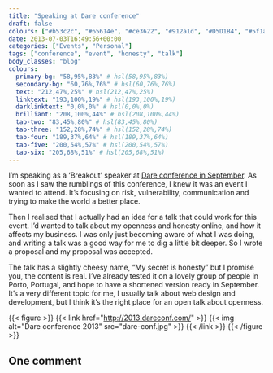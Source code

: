 ```yaml
---
title: "Speaking at Dare conference"
draft: false
colours: ["#b53c2c", "#65614e", "#ce3622", "#912a1d", "#D5D1B4", "#5f1a11", "#ffffff"]
date: 2013-07-03T16:49:56+00:00
categories: ["Events", "Personal"]
tags: ["conference", "event", "honesty", "talk"]
body_classes: "blog"
colours:
  primary-bg: "58,95%,83%" # hsl(58,95%,83%)
  secondary-bg: "60,76%,76%" # hsl(60,76%,76%)
  text: "212,47%,25%" # hsl(212,47%,25%)
  linktext: "193,100%,19%" # hsl(193,100%,19%)
  darklinktext: "0,0%,0%" # hsl(0,0%,0%)
  brilliant: "208,100%,44%" # hsl(208,100%,44%)
  tab-two: "83,45%,80%" # hsl(83,45%,80%)
  tab-three: "152,28%,74%" # hsl(152,28%,74%)
  tab-four: "189,37%,64%" # hsl(189,37%,64%)
  tab-five: "200,54%,57%" # hsl(200,54%,57%)
  tab-six: "205,68%,51%" # hsl(205,68%,51%)
---
```


I’m speaking as a ‘Breakout’ speaker at [Dare conference in September](http://2013.dareconf.com/). As soon as I saw the rumblings of this conference, I knew it was an event I wanted to attend. It’s focusing on risk, vulnerability, communication and trying to make the world a better place.

Then I realised that I actually had an idea for a talk that could work for this event. I’d wanted to talk about my openness and honesty online, and how it affects my business. I was only just becoming aware of what I was doing, and writing a talk was a good way for me to dig a little bit deeper. So I wrote a proposal and my proposal was accepted.

The talk has a slightly cheesy name, “My secret is honesty” but I promise you, the content is real. I’ve already tested it on a lovely group of people in Porto, Portugal, and hope to have a shortened version ready in September. It’s a very different topic for me, I usually talk about web design and development, but I think it’s the right place for an open talk about openness.

{{< figure >}}
  {{< link href="http://2013.dareconf.com/" >}}
  	{{< img alt="Dare conference 2013" src="dare-conf.jpg" >}}
  {{< /link >}}
{{< /figure >}}

## One comment

<ol class="commentlist">
			</ol>

